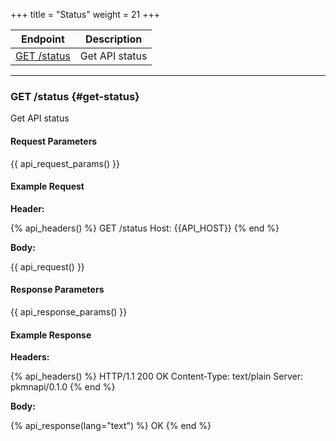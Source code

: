 +++
title = "Status"
weight = 21
+++

| Endpoint                   | Description    |
|----------------------------|----------------|
| [GET /status](#get-status) | Get API status |

---

### GET /status {#get-status}

Get API status

#### Request Parameters

{{ api_request_params() }}

#### Example Request

**Header:**

{% api_headers() %}
GET /status
Host: {{API_HOST}}
{% end %}

**Body:**

{{ api_request() }}

#### Response Parameters

{{ api_response_params() }}

#### Example Response

**Headers:**

{% api_headers() %}
HTTP/1.1 200 OK
Content-Type: text/plain
Server: pkmnapi/0.1.0
{% end %}

**Body:**

{% api_response(lang="text") %}
OK
{% end %}
